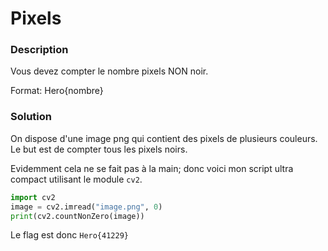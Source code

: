# Pixels</h1>

### Description</h3>
Vous devez compter le nombre pixels NON noir.

Format: Hero{nombre}

### Solution</h3>

On dispose d'une image png qui contient des pixels de plusieurs couleurs. 
Le but est de compter tous les pixels noirs.

Evidemment cela ne se fait pas à la main; donc voici mon script ultra compact utilisant le module `cv2`.

```python
import cv2
image = cv2.imread("image.png", 0)
print(cv2.countNonZero(image))
```

Le flag est donc `Hero{41229}`
